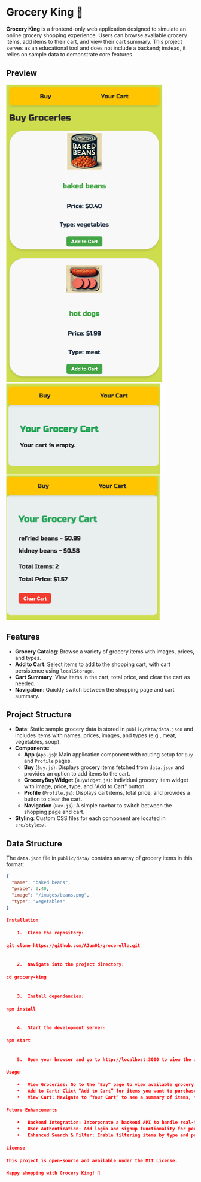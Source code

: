 # Grocery King 🛒

**Grocery King** is a frontend-only web application designed to simulate an online grocery shopping experience. Users can browse available grocery items, add items to their cart, and view their cart summary. This project serves as an educational tool and does not include a backend; instead, it relies on sample data to demonstrate core features.

## Preview

![Preview1](src/assets/preview1.jpg)
![Preview2](src/assets/preview2.jpg)
![Preview3](src/assets/preview3.jpg)

## Features

- **Grocery Catalog**: Browse a variety of grocery items with images, prices, and types.
- **Add to Cart**: Select items to add to the shopping cart, with cart persistence using `localStorage`.
- **Cart Summary**: View items in the cart, total price, and clear the cart as needed.
- **Navigation**: Quickly switch between the shopping page and cart summary.

## Project Structure

- **Data**: Static sample grocery data is stored in `public/data/data.json` and includes items with names, prices, images, and types (e.g., meat, vegetables, soup).
- **Components**:
  - **App** (`App.js`): Main application component with routing setup for `Buy` and `Profile` pages.
  - **Buy** (`Buy.js`): Displays grocery items fetched from `data.json` and provides an option to add items to the cart.
  - **GroceryBuyWidget** (`BuyWidget.js`): Individual grocery item widget with image, price, type, and "Add to Cart" button.
  - **Profile** (`Profile.js`): Displays cart items, total price, and provides a button to clear the cart.
  - **Navigation** (`Nav.js`): A simple navbar to switch between the shopping page and cart.
- **Styling**: Custom CSS files for each component are located in `src/styles/`.

## Data Structure

The `data.json` file in `public/data/` contains an array of grocery items in this format:
```json
{
  "name": "baked beans",
  "price": 0.40,
  "image": "/images/beans.png",
  "type": "vegetables"
}

Installation

	1.	Clone the repository:

git clone https://github.com/AJun01/grocerella.git


	2.	Navigate into the project directory:

cd grocery-king


	3.	Install dependencies:

npm install


	4.	Start the development server:

npm start


	5.	Open your browser and go to http://localhost:3000 to view the app.

Usage

	•	View Groceries: Go to the “Buy” page to view available grocery items.
	•	Add to Cart: Click “Add to Cart” for items you want to purchase.
	•	View Cart: Navigate to “Your Cart” to see a summary of items, the total price, and an option to clear the cart.

Future Enhancements

	•	Backend Integration: Incorporate a backend API to handle real-time inventory and user sessions.
	•	User Authentication: Add login and signup functionality for personalized carts.
	•	Enhanced Search & Filter: Enable filtering items by type and price range.

License

This project is open-source and available under the MIT License.

Happy shopping with Grocery King! 🎉
